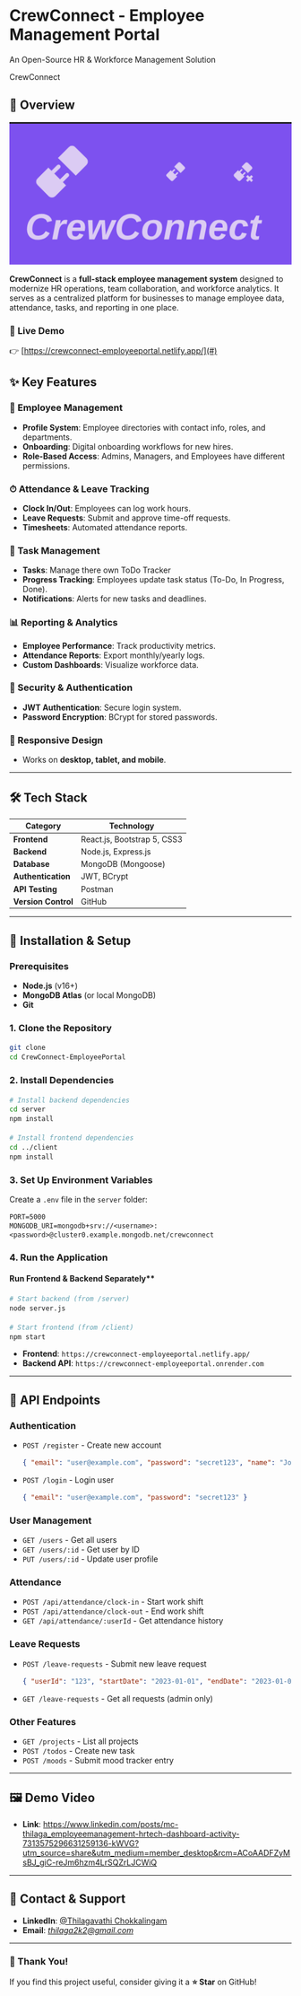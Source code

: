 # CrewConnect - Employee Management Portal  
An Open-Source HR & Workforce Management Solution

CrewConnect

## **📌 Overview**  
![alt text](image.png)

**CrewConnect** is a **full-stack employee management system** designed to modernize HR operations, team collaboration, and workforce analytics. It serves as a centralized platform for businesses to manage employee data, attendance, tasks, and reporting in one place.  

### **🔗 Live Demo**  
👉 [https://crewconnect-employeeportal.netlify.app/](#) 

## **✨ Key Features**  

### **👥 Employee Management**  
- **Profile System**: Employee directories with contact info, roles, and departments.  
- **Onboarding**: Digital onboarding workflows for new hires.  
- **Role-Based Access**: Admins, Managers, and Employees have different permissions.  

### **⏱ Attendance & Leave Tracking**  
- **Clock In/Out**: Employees can log work hours.  
- **Leave Requests**: Submit and approve time-off requests.  
- **Timesheets**: Automated attendance reports.  

### **📌 Task Management**  
- **Tasks**: Manage there own ToDo Tracker 
- **Progress Tracking**: Employees update task status (To-Do, In Progress, Done).  
- **Notifications**: Alerts for new tasks and deadlines.  

### **📊 Reporting & Analytics**  
- **Employee Performance**: Track productivity metrics.  
- **Attendance Reports**: Export monthly/yearly logs.  
- **Custom Dashboards**: Visualize workforce data.  

### **🔐 Security & Authentication**  
- **JWT Authentication**: Secure login system.  
- **Password Encryption**: BCrypt for stored passwords.  

### **📱 Responsive Design**  
- Works on **desktop, tablet, and mobile**.  

---

## **🛠 Tech Stack**  

| **Category**       | **Technology** |  
|--------------------|--------------|  
| **Frontend**       | React.js, Bootstrap 5, CSS3 |  
| **Backend**        | Node.js, Express.js |  
| **Database**       | MongoDB (Mongoose) |  
| **Authentication** | JWT, BCrypt |  
| **API Testing**    | Postman |  
| **Version Control**| GitHub |  

---

## **🚀 Installation & Setup**  

### **Prerequisites**  
- **Node.js** (v16+)  
- **MongoDB Atlas** (or local MongoDB)  
- **Git**  

### **1. Clone the Repository**  
```sh
git clone 
cd CrewConnect-EmployeePortal
```

### **2. Install Dependencies**  

```sh
# Install backend dependencies
cd server
npm install

# Install frontend dependencies
cd ../client
npm install
```

### **3. Set Up Environment Variables**  
Create a `.env` file in the `server` folder:  
```env
PORT=5000
MONGODB_URI=mongodb+srv://<username>:<password>@cluster0.example.mongodb.net/crewconnect
```
### **4. Run the Application**  
#### Run Frontend & Backend Separately**  
```sh
# Start backend (from /server)
node server.js

# Start frontend (from /client)
npm start
```
- **Frontend**: `https://crewconnect-employeeportal.netlify.app/`  
- **Backend API**: `https://crewconnect-employeeportal.onrender.com`  

---
  
## **🔌 API Endpoints**

### **Authentication**
- `POST /register` - Create new account  
  ```json
  { "email": "user@example.com", "password": "secret123", "name": "John Doe" }
  ```
- `POST /login` - Login user  
  ```json
  { "email": "user@example.com", "password": "secret123" }
  ```

### **User Management**
- `GET /users` - Get all users  
- `GET /users/:id` - Get user by ID  
- `PUT /users/:id` - Update user profile  

### **Attendance**
- `POST /api/attendance/clock-in` - Start work shift  
- `POST /api/attendance/clock-out` - End work shift  
- `GET /api/attendance/:userId` - Get attendance history  

### **Leave Requests**
- `POST /leave-requests` - Submit new leave request  
  ```json
  { "userId": "123", "startDate": "2023-01-01", "endDate": "2023-01-05" }
  ```
- `GET /leave-requests` - Get all requests (admin only)  

### **Other Features**
- `GET /projects` - List all projects  
- `POST /todos` - Create new task  
- `POST /moods` - Submit mood tracker entry  

---

## **🖼 Demo Video** 

- **Link**: https://www.linkedin.com/posts/mc-thilaga_employeemanagement-hrtech-dashboard-activity-7313575296631259136-kWVG?utm_source=share&utm_medium=member_desktop&rcm=ACoAADFZyMsBJ_giC-reJm6hzm4LrSQZrLJCWiQ

---

## **📧 Contact & Support**  
- **LinkedIn**: [@Thilagavathi Chokkalingam](https://www.linkedin.com/in/mc-thilaga/)  
- **Email**: *thilaga2k2@gmail.com*  
---

### **🎉 Thank You!**  
If you find this project useful, consider giving it a **⭐ Star** on GitHub!  
